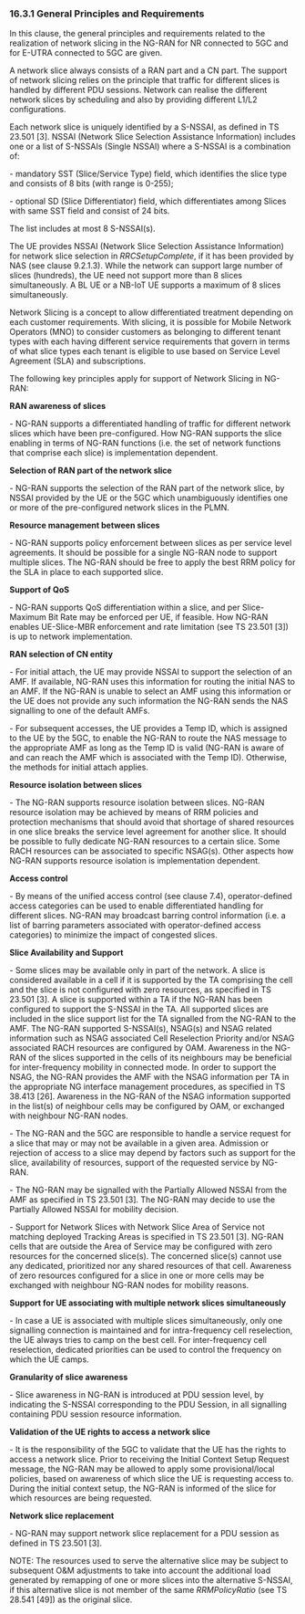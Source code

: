 ### 16.3.1 General Principles and Requirements

In this clause, the general principles and requirements related to the
realization of network slicing in the NG-RAN for NR connected to 5GC and
for E-UTRA connected to 5GC are given.

A network slice always consists of a RAN part and a CN part. The support
of network slicing relies on the principle that traffic for different
slices is handled by different PDU sessions. Network can realise the
different network slices by scheduling and also by providing different
L1/L2 configurations.

Each network slice is uniquely identified by a S-NSSAI, as defined in TS
23.501 \[3\]. NSSAI (Network Slice Selection Assistance Information)
includes one or a list of S-NSSAIs (Single NSSAI) where a S-NSSAI is a
combination of:

\- mandatory SST (Slice/Service Type) field, which identifies the slice
type and consists of 8 bits (with range is 0-255);

\- optional SD (Slice Differentiator) field, which differentiates among
Slices with same SST field and consist of 24 bits.

The list includes at most 8 S-NSSAI(s).

The UE provides NSSAI (Network Slice Selection Assistance Information)
for network slice selection in *RRCSetupComplete*, if it has been
provided by NAS (see clause 9.2.1.3). While the network can support
large number of slices (hundreds), the UE need not support more than 8
slices simultaneously. A BL UE or a NB-IoT UE supports a maximum of 8
slices simultaneously.

Network Slicing is a concept to allow differentiated treatment depending
on each customer requirements. With slicing, it is possible for Mobile
Network Operators (MNO) to consider customers as belonging to different
tenant types with each having different service requirements that govern
in terms of what slice types each tenant is eligible to use based on
Service Level Agreement (SLA) and subscriptions.

The following key principles apply for support of Network Slicing in
NG-RAN:

**RAN awareness of slices**

\- NG-RAN supports a differentiated handling of traffic for different
network slices which have been pre-configured. How NG-RAN supports the
slice enabling in terms of NG-RAN functions (i.e. the set of network
functions that comprise each slice) is implementation dependent.

**Selection of RAN part of the network slice**

\- NG-RAN supports the selection of the RAN part of the network slice,
by NSSAI provided by the UE or the 5GC which unambiguously identifies
one or more of the pre-configured network slices in the PLMN.

**Resource management between slices**

\- NG-RAN supports policy enforcement between slices as per service
level agreements. It should be possible for a single NG-RAN node to
support multiple slices. The NG-RAN should be free to apply the best RRM
policy for the SLA in place to each supported slice.

**Support of QoS**

\- NG-RAN supports QoS differentiation within a slice, and per
Slice-Maximum Bit Rate may be enforced per UE, if feasible. How NG-RAN
enables UE-Slice-MBR enforcement and rate limitation (see TS 23.501
\[3\]) is up to network implementation.

**RAN selection of CN entity**

\- For initial attach, the UE may provide NSSAI to support the selection
of an AMF. If available, NG-RAN uses this information for routing the
initial NAS to an AMF. If the NG-RAN is unable to select an AMF using
this information or the UE does not provide any such information the
NG-RAN sends the NAS signalling to one of the default AMFs.

\- For subsequent accesses, the UE provides a Temp ID, which is assigned
to the UE by the 5GC, to enable the NG-RAN to route the NAS message to
the appropriate AMF as long as the Temp ID is valid (NG-RAN is aware of
and can reach the AMF which is associated with the Temp ID). Otherwise,
the methods for initial attach applies.

**Resource isolation between slices**

\- The NG-RAN supports resource isolation between slices. NG-RAN
resource isolation may be achieved by means of RRM policies and
protection mechanisms that should avoid that shortage of shared
resources in one slice breaks the service level agreement for another
slice. It should be possible to fully dedicate NG-RAN resources to a
certain slice. Some RACH resources can be associated to specific
NSAG(s). Other aspects how NG-RAN supports resource isolation is
implementation dependent.

**Access control**

\- By means of the unified access control (see clause 7.4),
operator-defined access categories can be used to enable differentiated
handling for different slices. NG-RAN may broadcast barring control
information (i.e. a list of barring parameters associated with
operator-defined access categories) to minimize the impact of congested
slices.

**Slice Availability and Support**

\- Some slices may be available only in part of the network. A slice is
considered available in a cell if it is supported by the TA comprising
the cell and the slice is not configured with zero resources, as
specified in TS 23.501 \[3\]. A slice is supported within a TA if the
NG-RAN has been configured to support the S-NSSAI in the TA. All
supported slices are included in the slice support list for the TA
signalled from the NG-RAN to the AMF. The NG-RAN supported S-NSSAI(s),
NSAG(s) and NSAG related information such as NSAG associated Cell
Reselection Priority and/or NSAG associated RACH resources are
configured by OAM. Awareness in the NG-RAN of the slices supported in
the cells of its neighbours may be beneficial for inter-frequency
mobility in connected mode. In order to support the NSAG, the NG-RAN
provides the AMF with the NSAG information per TA in the appropriate NG
interface management procedures, as specified in TS 38.413 \[26\].
Awareness in the NG-RAN of the NSAG information supported in the list(s)
of neighbour cells may be configured by OAM, or exchanged with neighbour
NG-RAN nodes.

\- The NG-RAN and the 5GC are responsible to handle a service request
for a slice that may or may not be available in a given area. Admission
or rejection of access to a slice may depend by factors such as support
for the slice, availability of resources, support of the requested
service by NG-RAN.

\- The NG-RAN may be signalled with the Partially Allowed NSSAI from the
AMF as specified in TS 23.501 \[3\]. The NG-RAN may decide to use the
Partially Allowed NSSAI for mobility decision.

\- Support for Network Slices with Network Slice Area of Service not
matching deployed Tracking Areas is specified in TS 23.501 \[3\]. NG-RAN
cells that are outside the Area of Service may be configured with zero
resources for the concerned slice(s). The concerned slice(s) cannot use
any dedicated, prioritized nor any shared resources of that cell.
Awareness of zero resources configured for a slice in one or more cells
may be exchanged with neighbour NG-RAN nodes for mobility reasons.

**Support for UE associating with multiple network slices
simultaneously**

\- In case a UE is associated with multiple slices simultaneously, only
one signalling connection is maintained and for intra-frequency cell
reselection, the UE always tries to camp on the best cell. For
inter-frequency cell reselection, dedicated priorities can be used to
control the frequency on which the UE camps.

**Granularity of slice awareness**

\- Slice awareness in NG-RAN is introduced at PDU session level, by
indicating the S-NSSAI corresponding to the PDU Session, in all
signalling containing PDU session resource information.

**Validation of the UE rights to access a network slice**

\- It is the responsibility of the 5GC to validate that the UE has the
rights to access a network slice. Prior to receiving the Initial Context
Setup Request message, the NG-RAN may be allowed to apply some
provisional/local policies, based on awareness of which slice the UE is
requesting access to. During the initial context setup, the NG-RAN is
informed of the slice for which resources are being requested.

**Network slice replacement**

\- NG-RAN may support network slice replacement for a PDU session as
defined in TS 23.501 \[3\].

NOTE: The resources used to serve the alternative slice may be subject
to subsequent O&M adjustments to take into account the additional load
generated by remapping of one or more slices into the alternative
S-NSSAI, if this alternative slice is not member of the same
*RRMPolicyRatio* (see TS 28.541 \[49\]) as the original slice.